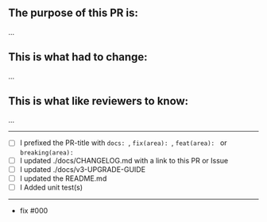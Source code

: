 <!-- Thanks for contributing! -->

## The purpose of this PR is:
...

## This is what had to change:
...

## This is what like reviewers to know:
...


-------------------------------------------------------------------------------------------------

<!-- Mark what you have done, Remove unnecessary ones. Add new tasks that may fit -->
- [ ] I prefixed the PR-title with `docs: `, `fix(area): `, `feat(area): ` or `breaking(area): `
- [ ] I updated ./docs/CHANGELOG.md with a link to this PR or Issue
- [ ] I updated ./docs/v3-UPGRADE-GUIDE
- [ ] I updated the README.md
- [ ] I Added unit test(s)

-------------------------------------------------------------------------------------------------

<!-- Add a `- fix #_NUMBER_` line for every Issue this PR solves. Do not comma separate them -->
- fix #000
